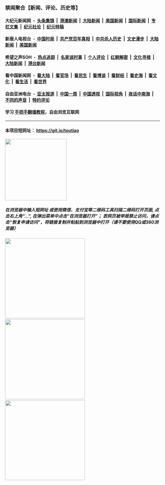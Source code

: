 ### 禁闻聚合【新闻、评论、历史等】

#### 大纪元新闻网 &nbsp;-&nbsp; [头条集锦](indexes/E头条集锦.md?t=02102155) &nbsp;|&nbsp; [港澳新闻](indexes/E港澳新闻.md?t=02102155)  &nbsp;|&nbsp; [大陆新闻](indexes/E大陆新闻.md?t=02102155) &nbsp;|&nbsp; [美国新闻](indexes/E美国新闻.md?t=02102155) &nbsp;|&nbsp; [国际新闻](indexes/E国际新闻.md?t=02102155) &nbsp;|&nbsp; [专栏文集](indexes/E专栏文集.md?t=02102155) &nbsp;|&nbsp; [纪元社论](indexes/E纪元社论.md?t=02102155) &nbsp;|&nbsp; [纪元特稿](indexes/E纪元特稿.md?t=02102155) 

#### 新唐人电视台 &nbsp;-&nbsp; [中国时局](indexes/N中国时局.md?t=02102155) &nbsp;|&nbsp; [共产党百年真相](indexes/N共产党百年真相.md?t=02102155) &nbsp;|&nbsp; [中共杀人历史](indexes/N中共杀人历史.md?t=02102155) &nbsp;|&nbsp; [文史漫步](indexes/N文史漫步.md?t=02102155) &nbsp;|&nbsp; [大陆新闻](indexes/N大陆新闻.md?t=02102155) &nbsp;|&nbsp; [美国新闻](indexes/N美国新闻.md?t=02102155)

#### 希望之声SOH &nbsp;-&nbsp; [热点追踪](indexes/H热点追踪.md?t=02102155) &nbsp;|&nbsp; [名家谈时事](indexes/H名家谈时事.md?t=02102155) &nbsp;|&nbsp; [个人评论](indexes/H个人评论.md?t=02102155)  &nbsp;|&nbsp; [红朝解密](indexes/H红朝解密.md?t=02102155) &nbsp;|&nbsp; [文化寻根](indexes/H文化寻根.md?t=02102155) &nbsp;|&nbsp; [大陆新闻](indexes/H大陆新闻.md?t=02102155) &nbsp;|&nbsp; [港台新闻](indexes/H港台新闻.md?t=02102155)

#### 看中国新闻网 &nbsp;-&nbsp; [看大陆](indexes/S看大陆.md?t=02102155) &nbsp;|&nbsp; [看官场](indexes/S看官场.md?t=02102155) &nbsp;|&nbsp; [看民生](indexes/S看民生.md?t=02102155)  &nbsp;|&nbsp; [看博谈](indexes/S看博谈.md?t=02102155) &nbsp;|&nbsp; [看财经](indexes/S看财经.md?t=02102155) &nbsp;|&nbsp; [看史海](indexes/S看史海.md?t=02102155) &nbsp;|&nbsp; [看文化](indexes/S看文化.md?t=02102155) &nbsp;|&nbsp; [看生活](indexes/S看生活.md?t=02102155) &nbsp;|&nbsp; [看世界](indexes/S看世界.md?t=02102155)

#### 自由亚洲电台 &nbsp;-&nbsp; [亚太报道](indexes/R亚太报道.md?t=02102155) &nbsp;|&nbsp; [中国一周](indexes/R中国一周.md?t=02102155) &nbsp;|&nbsp; [中国透视](indexes/R中国透视.md?t=02102155)  &nbsp;|&nbsp; [国际视角](indexes/R国际视角.md?t=02102155) &nbsp;|&nbsp; [夜话中南海](indexes/R夜话中南海.md?t=02102155) &nbsp;|&nbsp; [不同的声音](indexes/R不同的声音.md?t=02102155) &nbsp;|&nbsp; [特约评论](indexes/R特约评论.md?t=02102155)

#### 学习 [手把手翻墙教程](https://github.com/gfw-breaker/guides/wiki)，自由浏览互联网

----

#### 本项目短网址： https://git.io/toutiao
<img src="https://raw.githubusercontent.com/gfw-breaker/banned-news/master/scripts/img/qr.png" width="200px"/>  

##### 在浏览器中输入短网址 或使用微信、支付宝等二维码工具扫描二维码打开页面, 点击右上角"...", 在弹出菜单中点击“在浏览器打开”； 若网页被举报禁止访问，请点击“恢复申请访问”，将链接复制并粘贴到浏览器中打开（请不要使用QQ或360浏览器）

<img src="https://raw.githubusercontent.com/gfw-breaker/banned-news/master/scripts/img/1.png" width="260px"/> &nbsp; <img src="https://raw.githubusercontent.com/gfw-breaker/banned-news/master/scripts/img/2.png" width="260px"/> &nbsp; <img src="https://raw.githubusercontent.com/gfw-breaker/banned-news/master/scripts/img/3.png" width="260px"/>
